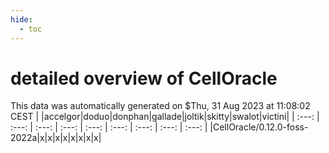 ```yaml
---
hide:
  - toc
---
```


detailed overview of CellOracle
===============================


This data was automatically generated on $Thu, 31 Aug 2023 at 11:08:02 CEST
| |accelgor|doduo|donphan|gallade|joltik|skitty|swalot|victini|
| :---: | :---: | :---: | :---: | :---: | :---: | :---: | :---: | :---: |
|CellOracle/0.12.0-foss-2022a|x|x|x|x|x|x|x|x|
